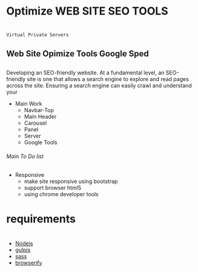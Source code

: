 # Optimize WEB SITE SEO TOOLS <h1>
    Virtual Private Servers
## Web Site Opimize Tools Google Sped <h2>
 Developing an SEO-friendly website. At a fundamental level, an SEO-friendly site is one that allows a search engine to explore and read pages across the site. Ensuring a search engine can easily crawl and understand your<p>     

* Main Work 
    * Navbar-Top 
    * Main Header
    * Carousel 
    * Panel 
    * Server
    * Google Tools 
###### Main To Do list <h6>
* Responsive
    * make site responsive using bootstrap
    * support browser html5
    * using chrome developer tools

# requirements <h1>
* [Nodejs](https://nodejs.org/)
* [gulpjs](https://gulpjs.com/)
* [sass](https://sass-lang.com/)
* [browserify](http://browserify.org/)

